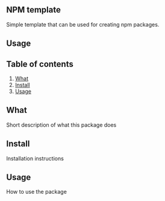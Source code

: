 ## NPM template

Simple template that can be used for creating npm packages. 

## Usage 


## Table of contents 
1. [What](#what)
2. [Install](#Install)
3. [Usage](#Usage)

## What 
Short description of what this package does 

## Install 
Installation instructions 

## Usage 
How to use the package